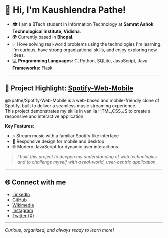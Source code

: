 # 👋 Hi, I'm Kaushlendra Pathe!

- 🎓 I am a BTech student in Information Technology at **Samrat Ashok Technological Institute, Vidisha**.
- 🌍 Currently based in **Bhopal**.
- 💡 I love solving real-world problems using the technologies I'm learning. I'm curious, have strong organizational skills, and enjoy exploring new ideas.
- 💻 **Programming Languages:** C, Python, SQLite, JavaScript, Java  
  **Frameworks:** Flask

---

## 🚀 Project Highlight: [Spotify-Web-Mobile](https://github.com/kpathe/Spotify-Web-Mobile)

@kpathe/Spotify-Web-Mobile is a web-based and mobile-friendly clone of Spotify, built to deliver a seamless music streaming experience.  
This project demonstrates my skills in vanilla HTML,CSS,JS to create a responsive and interactive application.

**Key Features:**
- 🎶 Stream music with a familiar Spotify-like interface
- 📱 Responsive design for mobile and desktop
- 🌐 Modern JavaScript for dynamic user interactions

> *I built this project to deepen my understanding of web technologies and to challenge myself with a real-world, user-centric application.*

---

## 🌐 Connect with me

- [LinkedIn](https://www.linkedin.com/in/kaushlendrapathe)
- [GitHub](https://github.com/kpathe)
- [Wikimedia](https://commons.wikimedia.org/wiki/User:Kaushlendrapathe)
- [Instagram](https://www.instagram.com/kaushlendrapathe/)
- [Twitter (X)](https://x.com/kaushpathe)

---

*Curious, organized, and always ready to learn more!*
